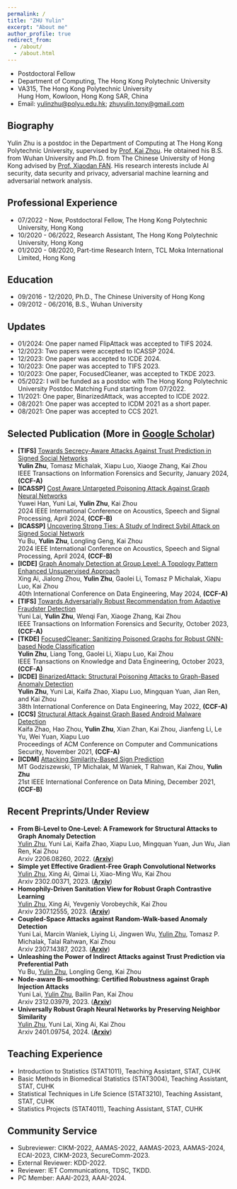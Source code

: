 ```yaml
---
permalink: /
title: "ZHU Yulin"
excerpt: "About me"
author_profile: true
redirect_from: 
  - /about/
  - /about.html
---
```


- Postdoctoral Fellow
- Department of Computing, The Hong Kong Polytechnic University  
- VA315, The Hong Kong Polytechnic University<br> 
  Hung Hom, Kowloon, Hong Kong SAR, China
- Email: yulinzhu@polyu.edu.hk; zhuyulin.tony@gmail.com

## Biography
Yulin Zhu is a postdoc in the Department of Computing at The Hong Kong Polytechnic University, supervised by [Prof. Kai Zhou](https://www4.comp.polyu.edu.hk/~kaizhou/). He obtained his B.S. from Wuhan University and Ph.D. from The Chinese University of Hong Kong advised by [Prof. Xiaodan FAN](https://www.sta.cuhk.edu.hk/xfan). His research interests include AI security, data security and privacy, adversarial machine learning and adversarial network analysis.

## Professional Experience
- 07/2022 - Now,     Postdoctoral Fellow, The Hong Kong Polytechnic University, Hong Kong
- 10/2020 - 06/2022, Research Assistant, The Hong Kong Polytechnic University, Hong Kong
- 01/2020 - 08/2020, Part-time Research Intern, TCL Moka International Limited, Hong Kong

## Education
- 09/2016 - 12/2020, Ph.D., The Chinese University of Hong Kong
- 09/2012 - 06/2016, B.S., Wuhan University

## Updates
- 01/2024: One paper named FlipAttack was accepted to TIFS 2024.
- 12/2023: Two papers were accepted to ICASSP 2024.
- 12/2023: One paper was accepted to ICDE 2024.
- 10/2023: One paper was accepted to TIFS 2023.
- 10/2023: One paper, FocusedCleaner, was accepted to TKDE 2023.
- 05/2022: I will be funded as a postdoc with The Hong Kong Polytechnic University Postdoc Matching Fund starting from 07/2022.
- 11/2021: One paper, BinarizedAttack, was accepted to ICDE 2022.
- 08/2021: One paper was accepted to ICDM 2021 as a short paper.
- 08/2021: One paper was accepted to CCS 2021.

## Selected Publication (More in [Google Scholar](https://scholar.google.com/citations?user=-MGpGisAAAAJ&hl=zh-CN)) 
- **[TIFS]** <u>Towards Secrecy-Aware Attacks Against Trust Prediction in Signed Social Networks</u> <br>
  **Yulin Zhu**, Tomasz Michalak, Xiapu Luo, Xiaoge Zhang, Kai Zhou<br>
  IEEE Transactions on Information Forensics and Security, January 2024, **(CCF-A)**
- **[ICASSP]** <u>Cost Aware Untargeted Poisoning Attack Against Graph Neural Networks</u> <br>
  Yuwei Han, Yuni Lai, **Yulin Zhu**, Kai Zhou<br>
  2024 IEEE International Conference on Acoustics, Speech and Signal Processing, April 2024, **(CCF-B)**
- **[ICASSP]** <u>Uncovering Strong Ties: A Study of Indirect Sybil Attack on Signed Social Network</u> <br>
  Yu Bu, **Yulin Zhu**, Longling Geng, Kai Zhou<br>
  2024 IEEE International Conference on Acoustics, Speech and Signal Processing, April 2024, **(CCF-B)**
- **[ICDE]** <u>Graph Anomaly Detection at Group Level: A Topology Pattern Enhanced Unsupervised Approach</u> <br>
  Xing Ai, Jialong Zhou, **Yulin Zhu**, Gaolei Li, Tomasz P Michalak, Xiapu Luo, Kai Zhou<br>
  40th International Conference on Data Engineering, May 2024, **(CCF-A)**
- **[TIFS]** <u>Towards Adversarially Robust Recommendation from Adaptive Fraudster Detection</u> <br>
  Yuni Lai, **Yulin Zhu**, Wenqi Fan, Xiaoge Zhang, Kai Zhou<br>
  IEEE Transactions on Information Forensics and Security, October 2023, **(CCF-A)**
- **[TKDE]** <u>FocusedCleaner: Sanitizing Poisoned Graphs for Robust GNN-based Node Classification</u> <br>
  **Yulin Zhu**, Liang Tong, Gaolei Li, Xiapu Luo, Kai Zhou<br>
  IEEE Transactions on Knowledge and Data Engineering, October 2023, **(CCF-A)**
- **[ICDE]** <u>BinarizedAttack: Structural Poisoning Attacks to Graph-Based Anomaly Detection</u> <br>
  **Yulin Zhu**, Yuni Lai, Kaifa Zhao, Xiapu Luo, Mingquan Yuan, Jian Ren, and Kai Zhou   
  38th International Conference on Data Engineering, May 2022, **(CCF-A)**
- **[CCS]** <u>Structural Attack Against Graph Based Android Malware Detection</u> <br>
  Kaifa Zhao, Hao Zhou, **Yulin Zhu**, Xian Zhan, Kai Zhou, Jianfeng Li, Le Yu, Wei Yuan, Xiapu Luo<br> 
  Proceedings of ACM Conference on Computer and Communications Security, November 2021, **(CCF-A)**
- **[ICDM]** <u>Attacking Similarity-Based Sign Prediction</u> <br>
  MT Godziszewski, TP Michalak, M Waniek, T Rahwan, Kai Zhou, **Yulin Zhu** <br>
  21st IEEE International Conference on Data Mining, December 2021, **(CCF-B)**  

## Recent Preprints/Under Review
- **From Bi-Level to One-Level: A Framework for Structural Attacks to Graph Anomaly Detection**<br>
  <u>Yulin Zhu</u>, Yuni Lai, Kaifa Zhao, Xiapu Luo, Mingquan Yuan, Jun Wu, Jian Ren, Kai Zhou<br>
  Arxiv 2206.08260, 2022. ([**Arxiv**](https://arxiv.org/abs/2206.08260v1))
- **Simple yet Effective Gradient-Free Graph Convolutional Networks**<br>
  <u>Yulin Zhu</u>, Xing Ai, Qimai Li, Xiao-Ming Wu, Kai Zhou<br>
  Arxiv 2302.00371, 2023. ([**Arxiv**](https://arxiv.org/abs/2302.00371))
- **Homophily-Driven Sanitation View for Robust Graph Contrastive Learning**<br>
  <u>Yulin Zhu</u>, Xing Ai, Yevgeniy Vorobeychik, Kai Zhou<br>
  Arxiv 2307.12555, 2023. ([**Arxiv**](https://arxiv.org/pdf/2307.12555.pdf))
- **Coupled-Space Attacks against Random-Walk-based Anomaly Detection**<br>
  Yuni Lai, Marcin Waniek, Liying Li, Jingwen Wu, <u>Yulin Zhu</u>, Tomasz P. Michalak, Talal Rahwan, Kai Zhou<br>
  Arxiv 2307.14387, 2023. ([**Arxiv**](https://arxiv.org/abs/2307.14387.pdf))
- **Unleashing the Power of Indirect Attacks against Trust Prediction via Preferential Path**<br>
  Yu Bu, <u>Yulin Zhu</u>, Longling Geng, Kai Zhou
- **Node-aware Bi-smoothing: Certified Robustness against Graph Injection Attacks**<br>
  Yuni Lai, <u>Yulin Zhu</u>, Bailin Pan, Kai Zhou<br>
  Arxiv 2312.03979, 2023. ([**Arxiv**](https://arxiv.org/pdf/2312.03979.pdf))
- **Universally Robust Graph Neural Networks by Preserving Neighbor Similarity**<br>
  <u>Yulin Zhu</u>, Yuni Lai, Xing Ai, Kai Zhou<br>
  Arxiv 2401.09754, 2024. ([**Arxiv**](https://arxiv.org/abs/2401.09754))

## Teaching Experience
- Introduction to Statistics (STAT1011), Teaching Assistant, STAT, CUHK
- Basic Methods in Biomedical Statistics (STAT3004), Teaching Assistant, STAT, CUHK
- Statistical Techniques in Life Science (STAT3210), Teaching Assistant, STAT, CUHK
- Statistics Projects (STAT4011), Teaching Assistant, STAT, CUHK

## Community Service
- Subreviewer: CIKM-2022, AAMAS-2022, AAMAS-2023, AAMAS-2024, ECAI-2023, CIKM-2023, SecureComm-2023.
- External Reviewer: KDD-2022.
- Reviewer: IET Communications, TDSC, TKDD.
- PC Member: AAAI-2023, AAAI-2024.
